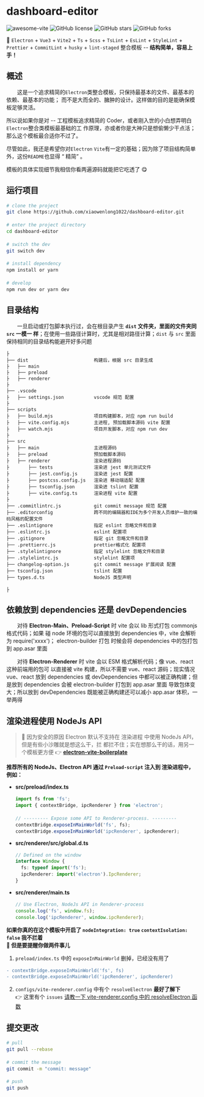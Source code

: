# dashboard-editor

![awesome-vite](https://camo.githubusercontent.com/abb97269de2982c379cbc128bba93ba724d8822bfbe082737772bd4feb59cb54/68747470733a2f2f63646e2e7261776769742e636f6d2f73696e647265736f726875732f617765736f6d652f643733303566333864323966656437386661383536353265336136336531353464643865383832392f6d656469612f62616467652e737667)
![GitHub license](https://img.shields.io/github/license/caoxiemeihao/electron-vue-vite?style=flat)
![GitHub stars](https://img.shields.io/github/stars/caoxiemeihao/electron-vue-vite?color=fa6470&style=flat)
![GitHub forks](https://img.shields.io/github/forks/caoxiemeihao/electron-vue-vite?style=flat)

<!-- **[English](README.md) | 简体中文** -->

🥳 `Electron` + `Vue3` + `Vite2` + `Ts` + `Scss` + `TsLint` + `EsLint` + `StyleLint` + `Prettier` +
`CommitLint` + `husky` + `lint-staged` 整合模板 -- **结构简单，容易上手！**

## 概述

&emsp;&emsp;这是一个追求精简的`Electron`类整合模板，只保持最基本的文件、最基本的依赖、最基本的功能；
而不是大而全的、臃肿的设计。这样做的目的是能确保模板足够灵活。

所以说如果你是对 -- 工程模板追求精简的 Coder，或者刚入世的小白想弄明白`Electron`整合类模板最基础的工
作原理，亦或者你是大神只是想偷懒少干点活；那么这个模板最合适你不过了。

尽管如此，我还是希望你对`Electron` `Vite`有一定的基础；因为除了项目结构简单外，这份`README`也显得 “
精简” 。

模板的具体实现细节我相信你看两遍源码就能把它吃透了 😋

## 运行项目

```bash
# clone the project
git clone https://github.com/xiaowenlong1022/dashboard-editor.git

# enter the project directory
cd dashboard-editor

# switch the dev
git switch dev

# install dependency
npm install or yarn

# develop
npm run dev or yarn dev
```

## 目录结构

&emsp;&emsp;一旦启动或打包脚本执行过，会在根目录产生 **`dist` 文件夹，里面的文件夹同 `src` 一模一
样**；在使用一些路径计算时，尤其是相对路径计算；`dist` 与 `src` 里面保持相同的目录结构能避开好多问题

```tree
├
├── dist                        构建后，根据 src 目录生成
├   ├── main
├   ├── preload
├   ├── renderer
├
├── .vscode
├   ├── settings.json           vscode 规范 配置
├
├── scripts
├   ├── build.mjs               项目构建脚本，对应 npm run build
├   ├── vite.config.mjs         主进程, 预加载脚本源码 vite 配置
├   ├── watch.mjs               项目开发脚本，对应 npm run dev
├
├── src
├   ├── main                    主进程源码
├   ├── preload                 预加载脚本源码
├   ├── renderer                渲染进程源码
├       ├── tests               渲染进 jest 单元测试文件
├       ├── jest.config.js      渲染进 jest 配置
├       ├── postcss.config.js   渲染进 移动端适配 配置
├       ├── tsconfig.json       渲染进 tslint 配置
├       ├── vite.config.ts      渲染进程 vite 配置
├
├── .commitlintrc.js            git commit message 规范 配置
├── .editorconfig               跨不同的编辑器和IDE为多个开发人员维护一致的编码风格的配置文件
├── .eslintignore               指定 eslint 忽略文件和目录
├── .eslintrc.js                eslint 配置项
├── .gitignore                  指定 git 忽略文件和目录
├── .prettierrc.js              prettier格式化 配置项
├── .stylelintignore            指定 stylelint 忽略文件和目录
├── .stylelintrc.js             stylelint 配置项
├── changelog-option.js         git commit message 扩展阅读 配置
├── tsconfig.json               tslint 配置
├── types.d.ts                  NodeJS 类型声明

├
```

## 依赖放到 dependencies 还是 devDependencies

&emsp;&emsp;对待 **Electron-Main、Preload-Script** 时 vite 会以 lib 形式打包 commonjs 格式代码；如果
碰 node 环境的包可以直接放到 dependencies 中，vite 会解析为 require('xxxx')； electron-builder 打包
时候会将 dependencies 中的包打包到 app.asar 里面

&emsp;&emsp;对待 **Electron-Renderer** 时 vite 会以 ESM 格式解析代码；像 vue、react 这种前端用的包可
以直接被 vite 构建，所以不需要 vue、react 源码；现实情况 vue、react 放到 dependencies 或
devDependencies 中都可以被正确构建；但是放到 dependencies 会被 electron-builder 打包到 app.asar 里面
导致包体变大；所以放到 devDependencies 既能被正确构建还可以减小 app.asar 体积，一举两得

## 渲染进程使用 NodeJs API

> 🚧 因为安全的原因 Electron 默认不支持在 渲染进程 中使用 NodeJs API，但是有些小沙雕就是想这么干，拦
> 都拦不住；实在想那么干的话，用另一个模板更方便 👉
> **[electron-vite-boilerplate](https://github.com/caoxiemeihao/electron-vite-boilerplate)**

**推荐所有的 NodeJs、Electron API 通过 `Preload-script` 注入到 渲染进程中，例如：**

- **src/preload/index.ts**

  ```typescript
  import fs from 'fs';
  import { contextBridge, ipcRenderer } from 'electron';

  // --------- Expose some API to Renderer-process. ---------
  contextBridge.exposeInMainWorld('fs', fs);
  contextBridge.exposeInMainWorld('ipcRenderer', ipcRenderer);
  ```

- **src/renderer/src/global.d.ts**

  ```typescript
  // Defined on the window
  interface Window {
    fs: typeof import('fs');
    ipcRenderer: import('electron').IpcRenderer;
  }
  ```

- **src/renderer/main.ts**

  ```typescript
  // Use Electron, NodeJs API in Renderer-process
  console.log('fs', window.fs);
  console.log('ipcRenderer', window.ipcRenderer);
  ```

**如果你真的在这个模板中开启了 `nodeIntegration: true` `contextIsolation: false` 我不拦着  
🚧 但是要提醒你做两件事儿**

1. `preload/index.ts` 中的 `exposeInMainWorld` 删掉，已经没有用了

```diff
- contextBridge.exposeInMainWorld('fs', fs)
- contextBridge.exposeInMainWorld('ipcRenderer', ipcRenderer)
```

2. `configs/vite-renderer.config` 中有个 `resolveElectron` **最好了解下**  
   👉 这里有个 `issues`
   [请教一下 vite-renderer.config 中的 resolveElectron 函数](https://github.com/caoxiemeihao/electron-vue-vite/issues/52)

## 提交更改

```bash
# pull
git pull --rebase

# commit the message
git commit -m "commit: message"

# push
git push
```

[comment]: <> (## 运行效果)

[comment]: <>
(<img width="400px" src="https://raw.githubusercontent.com/caoxiemeihao/blog/main/electron-vue-vite/screenshot/electron-15.png" />)

[comment]: <> (## 微信 | | 请我喝杯下午茶 🥳)

[comment]: <> (<div style="display:flex;">)

[comment]: <> (
<img width="244px" src="https://raw.githubusercontent.com/caoxiemeihao/blog/main/assets/wechat/group/qrcode.jpg" />)

[comment]: <> ( &nbsp;&nbsp;&nbsp;&nbsp;)

[comment]: <> (
<img width="244px" src="https://raw.githubusercontent.com/caoxiemeihao/blog/main/assets/wechat/%24qrcode/%24.png" />)

[comment]: <> (</div>)
